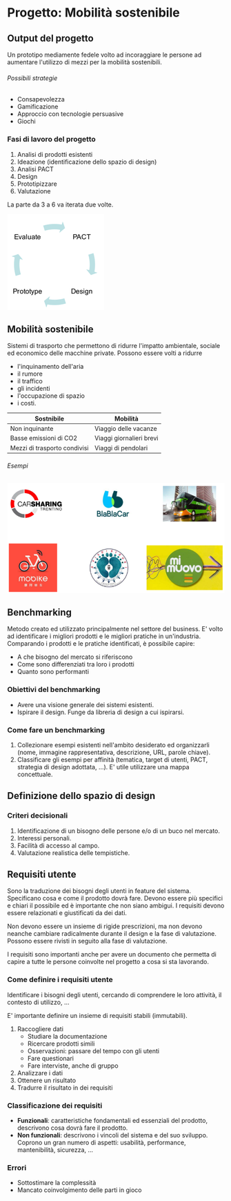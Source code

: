 # Progetto: Mobilità sostenibile

## Output del progetto
Un prototipo mediamente fedele volto ad incoraggiare le persone ad aumentare l'utilizzo di mezzi per la mobilità sostenibili.

###### Possibili strategie
- Consapevolezza
- Gamificazione
- Approccio con tecnologie persuasive
- Giochi

### Fasi di lavoro del progetto
1. Analisi di prodotti esistenti
2. Ideazione (identificazione dello spazio di design)
3. Analisi PACT
4. Design
5. Prototipizzare
6. Valutazione

La parte da 3 a 6 va iterata due volte.

![Iterazioni](img/iterazioni.png "Iterazioni")

## Mobilità sostenibile
Sistemi di trasporto che permettono di ridurre l'impatto ambientale, sociale ed economico delle macchine private. Possono essere volti a ridurre
- l'inquinamento dell'aria
- il rumore
- il traffico
- gli incidenti
- l'occupazione di spazio
- i costi.

Sostnibile | Mobilità
------------ | -------------
Non  inquinante | Viaggio delle vacanze
Basse emissioni di CO2 | Viaggi giornalieri brevi
Mezzi di trasporto condivisi | Viaggi di pendolari


###### Esempi

![Esempi](img/esempi.png "Esempi")

## Benchmarking
Metodo creato ed utilizzato principalmente nel settore del business. E' volto ad identificare i migliori prodotti e le migliori pratiche in un'industria. Comparando i prodotti e le pratiche identificati, è possibile capire:
- A che bisogno del mercato si riferiscono
- Come sono differenziati tra loro i prodotti
- Quanto sono performanti

### Obiettivi del benchmarking
- Avere una visione generale dei sistemi esistenti.
- Ispirare il design. Funge da libreria di design a cui ispirarsi.

### Come fare un benchmarking
1. Collezionare esempi esistenti nell'ambito desiderato ed organizzarli (nome, immagine rappresentativa, descrizione, URL, parole chiave).
2. Classificare gli esempi per affinità (tematica, target di utenti, PACT, strategia di design adottata, ...). E' utile utilizzare una mappa concettuale.

## Definizione dello spazio di design

### Criteri decisionali
1. Identificazione di un bisogno delle persone e/o di un buco nel mercato.
2. Interessi personali.
3. Facilità di accesso al campo.
4. Valutazione realistica delle tempistiche.


## Requisiti utente
Sono la traduzione dei bisogni degli utenti in feature del sistema. Specificano cosa e come il prodotto dovrà fare. Devono essere più specifici e chiari il possibile ed è importante che non siano ambigui.
I requisiti devono essere relazionati e giustificati da dei dati.

Non devono essere un insieme di rigide prescrizioni, ma non devono neanche cambiare radicalmente durante il design e la fase di valutazione. Possono essere rivisti in seguito alla fase di valutazione.

I requisiti sono importanti anche per avere un documento che permetta di capire a tutte le persone coinvolte nel progetto a cosa si sta lavorando.

### Come definire i requisiti utente
Identificare i bisogni degli utenti, cercando di comprendere le loro attività, il contesto di utilizzo, ...

E' importante definire un insieme di requisiti stabili (immutabili).

1. Raccogliere dati
   - Studiare la documentazione
   - Ricercare prodotti simili
   - Osservazioni: passare del tempo con gli utenti
   - Fare questionari
   - Fare interviste, anche di gruppo
2. Analizzare i dati
3. Ottenere un risultato
4. Tradurre il risultato in dei requisiti

### Classificazione dei requisiti
- **Funzionali**: caratteristiche fondamentali ed essenziali del prodotto, descrivono cosa dovrà fare il prodotto.
- **Non funzionali**: descrivono i vincoli del sistema e del suo sviluppo. Coprono un gran numero di aspetti: usabilità, performance, mantenibilità, sicurezza, ...

### Errori
- Sottostimare la complessità
- Mancato coinvolgimento delle parti in gioco